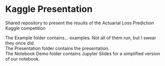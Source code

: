 # Kaggle Presentation
 Shared repository to present the results of the Actuarial Loss Prediction Kaggle competition

The Example folder contains... examples. Not all of them run, but I swear they once did.\
The Presentation folder contains the presentation.\
The Notebook Demo folder contains Jupyter Slides for a simplified version of our notebook.